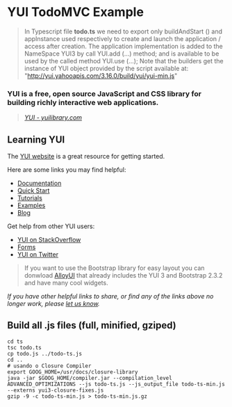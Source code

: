 # YUI TodoMVC Example

> In Typescript file **todo.ts** we need to export only buildAndStart () and appInstance used respectively to create and launch the application / access after creation. The application implementation is added to the NameSpace YUI3 by call YUI.add (...) method; and is available to be used by the called method YUI.use (...); 
> Note that the builders get the instance of YUI object provided by the script available at: "http://yui.yahooapis.com/3.16.0/build/yui/yui-min.js"

### YUI is a free, open source JavaScript and CSS library for building richly interactive web applications.

> _[YUI - yuilibrary.com](http://yuilibrary.com)_

## Learning YUI

The [YUI website](http://yuilibrary.com) is a great resource for getting started.

Here are some links you may find helpful:

* [Documentation](http://yuilibrary.com/yui/docs)
* [Quick Start](http://yuilibrary.com/yui/quick-start)
* [Tutorials](http://yuilibrary.com/yui/docs/tutorials)
* [Examples](http://yuilibrary.com/yui/docs/examples)
* [Blog](http://yuiblog.com)

Get help from other YUI users:

* [YUI on StackOverflow](http://stackoverflow.com/questions/tagged/yui)
* [Forms](http://yuilibrary.com/forum)
* [YUI on Twitter](http://twitter.com/yuilibrary)

> If you want to use the Bootstrap library for easy layout you can donwload [AlloyUI](http://alloyui.com/versions/2.0.x/) that already includes the YUI 3 and Bootstrap 2.3.2 and have many cool widgets.


_If you have other helpful links to share, or find any of the links above no longer work, please [let us know](https://github.com/joao-parana/todo-ts/issues)._


## Build all .js files (full, minified, gziped)

    cd ts
    tsc todo.ts
    cp todo.js ../todo-ts.js
    cd ..
    # usando o Closure Compiler
    export GOOG_HOME=/usr/docs/closure-library
    java -jar $GOOG_HOME/compiler.jar --compilation_level ADVANCED_OPTIMIZATIONS --js todo-ts.js --js_output_file todo-ts-min.js --externs yui3-closure-fixes.js
    gzip -9 -c todo-ts-min.js > todo-ts-min.js.gz
 
